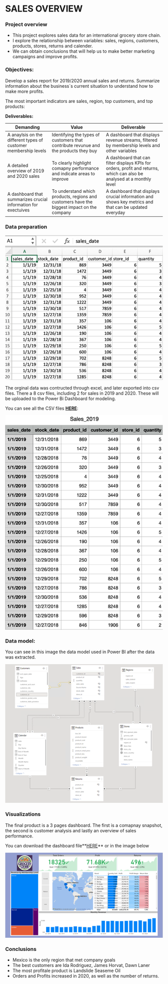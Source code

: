 # SALES OVERVIEW 
### Project overview
* This project explores sales data for an international grocery store chain.
* I explore the relationship between variables: sales, regions, customers, products, stores, returns and calender.
* We can obtain conclusions that will help us to make better marketing campaigns and improve profits.

### Objectives:
Develop a sales report for 2019/2020 annual sales and returns. Summarize information about the business´s current situation to understand how to make more profits. 

The most important indicators are sales, region, top customers, and top products:

**Deliverables:**

| Demanding | Value | Deliverable |
| ----------- | ----------- | ----------|
| A  anaylsis on the different types of customer membership levels | Identifying the types of customers that contribute revunue and the products they buy | A dashboard that displays revenue streams, filtered by membership levels and other variables|
| A detailed overview of 2019 and 2020 sales | To clearly highlight comapny performance and indicate areas to improve| A dashboard that can filter displays KPIs for orders, profit and returns, which can also be analysed at a monthly level
| A dashboard that summarizes crucial information for exectuives |To understand which products, regions and customers have the biggest impact on the company |A dashboard that displays crucial information and shows key metrics and that can be updated everyday |


### Data preparation

![](images/Sales_XL2019.png)

The orginal data was contructed through excel, and later exported into csv files.
There a 8 csv files, including 2 for sales in 2019 and 2020. These will be uploaded to the Power Bi Dashboard for modeling. 

You can see all the CSV files **[HERE](https://github.com/programTristan/GroceryStore_Sales_Analysis/tree/main/csv_files)**:

[![](images/Sales_CSV2019.png)](https://github.com/programTristan/GroceryStore_Sales_Analysis/tree/main/csv_files)

### Data model:
You can see in this image the data model used in Power BI after the data was extracted.

![Data model](images/Data_model.png)

### Visualizations 
The final product is a 3 pages dashboard. The first is a comapnay snapshot, the second is customer analysis and lastly an overview of sales performance.

You can download the dashboard file**[HERE](https://github.com/programTristan/GroceryStore_Sales_Analysis/raw/main/PowerBi_file/TristanAppleby_GrocerySalesDash%20.pbix)** or in the image below

[![Click image to download file](images/Snapshot.png)](https://github.com/programTristan/GroceryStore_Sales_Analysis/raw/main/PowerBi_file/TristanAppleby_GrocerySalesDash%20.pbix)

### Conclusions
* Mexico is the only region that met company goals
* The best customers are Ida Rodriguez, James Horvat, Dawn Laner
* The most profitale product is Landslide Seaseme Oil 
* Orders and Profits increased in 2020, as well as the number of returns.
